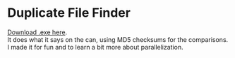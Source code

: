 # Duplicate File Finder
[Download .exe here](https://github.com/ErisLoona/Duplicate-File-Finder/releases/download/v1.0/Dupe.Finder.exe).</br>
It does what it says on the can, using MD5 checksums for the comparisons. I made it for fun and to learn a bit more about parallelization.
